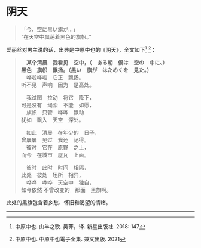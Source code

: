 # 阴天

> 「今、空に黒い旗が…」  
> “在天空中飘荡着黑色的旗帜。”

爱丽丝对男主说的话，出典是中原中也的《阴天》，全文如下[^1] [^2]：

> 　**某个清晨　我看见　空中，（　ある朝　僕は　空の　中に、）**  
> **黑色　旗帜　飘扬。（黒い　旗が　はためくを　見た。）**  
> 　哗啦哗啦　它正　飘扬。  
> 听不见　声响　因为　是高处。
>
> 　我试图　拉动　将它　降下，  
> 可是没有　绳索　不能　如愿，  
> 　旗帜　只管　哗哗　飘动  
> 犹如　飘入　天空　深处。
>
> 　如此　清晨　在年少的　日子，  
> 曾屡屡　见过　我还　记得。  
> 　彼时　它在　原野　之上，  
> 而今　在城市　屋瓦　上面。
>
> 　彼时　此时　时间　相隔，  
> 此处　彼处　场所　相异，  
> 　哗哗　哗哗　天空中　独自，  
> 如今依然 不曾改变的　那面　黑旗啊。

此处的黑旗包含着乡愁、怀旧和渴望的情绪。

---

[^1]: 中原中也. 山羊之歌. 吴菲，译. 新星出版社. 2018: 147
[^2]: 中原中也. 中原中也電子全集. 兼文出版. 2021
